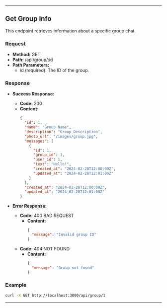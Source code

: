
---

## Get Group Info

This endpoint retrieves information about a specific group chat.

### Request

- **Method:** GET
- **Path:** /api/group/:id
- **Path Parameters:**
    - id (required): The ID of the group.

### Response

- **Success Response:**
    - **Code:** 200
    - **Content:**
      ```json
      {
        "id": 1,
        "name": "Group Name",
        "description": "Group Description",
        "photo_url": "/images/group.jpg",
        "messages": [
          {
            "id": 1,
            "group_id": 1,
            "user_id": 1,
            "text": "Hello!",
            "created_at": "2024-02-28T12:00:00Z",
            "updated_at": "2024-02-28T12:01:00Z"
          }
        ],
        "created_at": "2024-02-28T12:00:00Z",
        "updated_at": "2024-02-28T12:01:00Z"
      }
      ```

- **Error Response:**
    - **Code:** 400 BAD REQUEST
        - **Content:**
          ```json
          {
            "message": "Invalid group ID"
          }
          ```
    - **Code:** 404 NOT FOUND
        - **Content:**
          ```json
          {
            "message": "Group not found"
          }
          ```

### Example

```bash
curl -X GET http://localhost:3000/api/group/1
```

---

